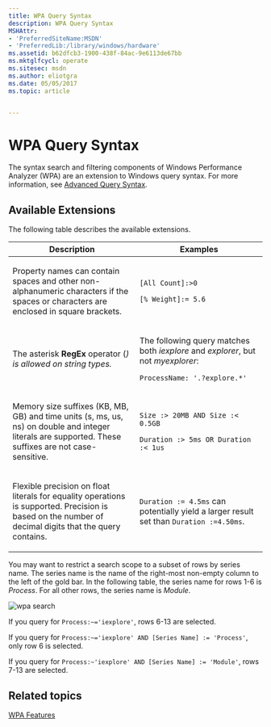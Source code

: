 ```yaml
---
title: WPA Query Syntax
description: WPA Query Syntax
MSHAttr:
- 'PreferredSiteName:MSDN'
- 'PreferredLib:/library/windows/hardware'
ms.assetid: b62dfcb3-1900-438f-84ac-9e6113de67bb
ms.mktglfcycl: operate
ms.sitesec: msdn
ms.author: eliotgra
ms.date: 05/05/2017
ms.topic: article


---
```


# WPA Query Syntax


The syntax search and filtering components of Windows Performance Analyzer (WPA) are an extension to Windows query syntax. For more information, see [Advanced Query Syntax](http://go.microsoft.com/fwlink/p/?linkid=229849).

## Available Extensions


The following table describes the available extensions.

<table>
<colgroup>
<col width="50%" />
<col width="50%" />
</colgroup>
<thead>
<tr class="header">
<th>Description</th>
<th>Examples</th>
</tr>
</thead>
<tbody>
<tr class="odd">
<td><p>Property names can contain spaces and other non-alphanumeric characters if the spaces or characters are enclosed in square brackets.</p></td>
<td><p><code>[All Count]:&gt;0</code></p>
<p><code>[% Weight]:= 5.6</code></p></td>
</tr>
<tr class="even">
<td><p>The asterisk <strong>RegEx</strong> operator (<em>) is allowed on string types.</p></td>
<td><p>The following query matches both <em>iexplore</em> and <em>explorer</em>, but not <em>myexplorer</em>:</p>
<p><code>ProcessName:</em> &#39;.?explore.*&#39;</code></p></td>
</tr>
<tr class="odd">
<td><p>Memory size suffixes (KB, MB, GB) and time units (s, ms, us, ns) on double and integer literals are supported. These suffixes are not case-sensitive.</p></td>
<td><p><code>Size :&gt; 20MB AND Size :&lt; 0.5GB</code></p>
<p><code>Duration :&gt; 5ms OR Duration :&lt; 1us</code></p></td>
</tr>
<tr class="even">
<td><p>Flexible precision on float literals for equality operations is supported. Precision is based on the number of decimal digits that the query contains.</p></td>
<td><p><code>Duration := 4.5ms</code> can potentially yield a larger result set than <code>Duration :=4.50ms</code>.</p></td>
</tr>
</tbody>
</table>

 

You may want to restrict a search scope to a subset of rows by series name. The series name is the name of the right-most non-empty column to the left of the gold bar. In the following table, the series name for rows 1-6 is *Process*. For all other rows, the series name is *Module*.

![wpa search](images/wpasearch.jpg)

If you query for `Process:~='iexplore'`, rows 6-13 are selected.

If you query for `Process:~='iexplore' AND [Series Name] := 'Process'`, only row 6 is selected.

If you query for `Process:~'iexplore' AND [Series Name] := 'Module'`, rows 7-13 are selected.

## Related topics


[WPA Features](wpa-features.md)

 

 







